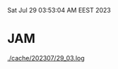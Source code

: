 Sat Jul 29 03:53:04 AM EEST 2023
# JAM
<a href='./cache/202307/29_03.log'>./cache/202307/29_03.log</a>
